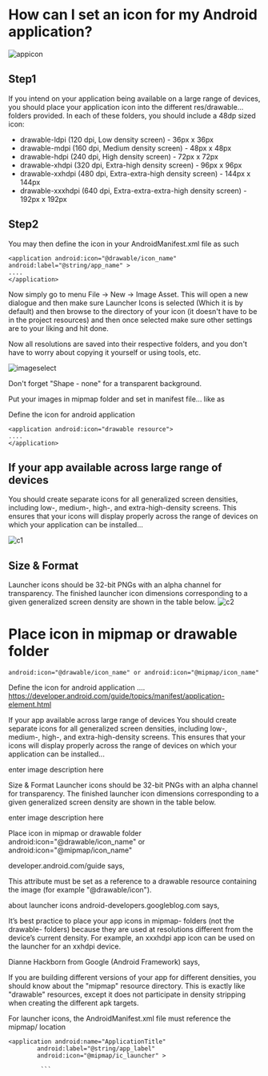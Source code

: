 # How can I set an icon for my Android application?

![appicon](https://user-images.githubusercontent.com/51777024/86588600-a19caf80-bfa9-11ea-8ded-83cc017d955d.jpg)

## Step1
If you intend on your application being available on a large range of devices, you should place your application icon into the different res/drawable... folders provided. In each of these folders, you should include a 48dp sized icon:
* drawable-ldpi (120 dpi, Low density screen) - 36px x 36px
* drawable-mdpi (160 dpi, Medium density screen) - 48px x 48px
* drawable-hdpi (240 dpi, High density screen) - 72px x 72px
* drawable-xhdpi (320 dpi, Extra-high density screen) - 96px x 96px
* drawable-xxhdpi (480 dpi, Extra-extra-high density screen) - 144px x 144px
* drawable-xxxhdpi (640 dpi, Extra-extra-extra-high density screen) - 192px x 192px
## Step2
You may then define the icon in your AndroidManifest.xml file as such
```
<application android:icon="@drawable/icon_name" android:label="@string/app_name" >
.... 
</application> 
```
Now simply go to menu File → New → Image Asset. This will open a new dialogue and then make sure Launcher Icons is selected (Which it is by default) and then browse to the directory of your icon (it doesn't have to be in the project resources) and then once selected make sure other settings are to your liking and hit done.

Now all resolutions are saved into their respective folders, and you don't have to worry about copying it yourself or using tools, etc.

![imageselect](https://user-images.githubusercontent.com/51777024/86590268-e4ac5200-bfac-11ea-9969-51d0d6df7634.png)

Don't forget "Shape - none" for a transparent background.

Put your images in mipmap folder and set in manifest file... like as

Define the icon for android application
```
<application android:icon="drawable resource">
.... 
</application> 
 ```
 ## If your app available across large range of devices
 
 You should create separate icons for all generalized screen densities, including low-, medium-, high-, and extra-high-density screens. This ensures that your icons will display properly across the range of devices on which your application can be installed...
  
 ![c1](https://user-images.githubusercontent.com/51777024/86591300-f131aa00-bfae-11ea-8049-0d50ec0a41a9.png)
 
 
 ## Size & Format
 
Launcher icons should be 32-bit PNGs with an alpha channel for transparency. The finished launcher icon dimensions corresponding to a given generalized screen density are shown in the table below.
![c2](https://user-images.githubusercontent.com/51777024/86591317-f858b800-bfae-11ea-9d8f-b784187326f1.png)

 
 # Place icon in mipmap or drawable folder
 ```
 android:icon="@drawable/icon_name" or android:icon="@mipmap/icon_name"
  ```
Define the icon for android application
<application android:icon="drawable resource">
.... 
</application> 
https://developer.android.com/guide/topics/manifest/application-element.html

If your app available across large range of devices
You should create separate icons for all generalized screen densities, including low-, medium-, high-, and extra-high-density screens. This ensures that your icons will display properly across the range of devices on which your application can be installed...

enter image description here

Size & Format
Launcher icons should be 32-bit PNGs with an alpha channel for transparency. The finished launcher icon dimensions corresponding to a given generalized screen density are shown in the table below.

enter image description here

Place icon in mipmap or drawable folder
android:icon="@drawable/icon_name" or android:icon="@mipmap/icon_name"

developer.android.com/guide says,

This attribute must be set as a reference to a drawable resource containing the image (for example "@drawable/icon").

about launcher icons android-developers.googleblog.com says,

It’s best practice to place your app icons in mipmap- folders (not the drawable- folders) because they are used at resolutions different from the device’s current density. For example, an xxxhdpi app icon can be used on the launcher for an xxhdpi device.

Dianne Hackborn from Google (Android Framework) says,

If you are building different versions of your app for different densities, you should know about the "mipmap" resource directory. This is exactly like "drawable" resources, except it does not participate in density stripping when creating the different apk targets.

For launcher icons, the AndroidManifest.xml file must reference the mipmap/ location
 ```
<application android:name="ApplicationTitle"
         android:label="@string/app_label"
         android:icon="@mipmap/ic_launcher" >
         
          ```
